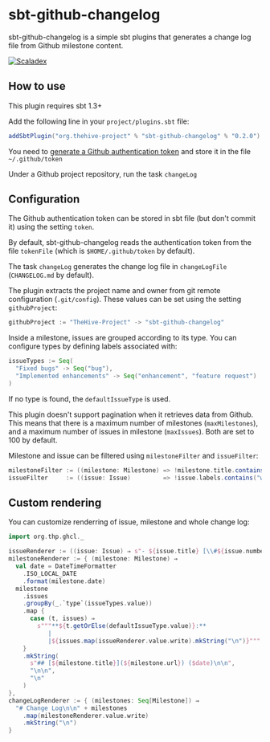 # sbt-github-changelog
sbt-github-changelog is a simple sbt plugins that generates a change log file from Github milestone content.

[![Scaladex](https://index.scala-lang.org/thehive-project/sbt-github-changelog/sbt-github-changelog/latest.svg)](https://index.scala-lang.org/thehive-project/sbt-github-changelog/sbt-github-changelog/)

## How to use
This plugin requires sbt 1.3+

Add the following line in your `project/plugins.sbt` file:
```sbt
addSbtPlugin("org.thehive-project" % "sbt-github-changelog" % "0.2.0")
```

You need to [generate a Github authentication token](https://github.com/settings/tokens/new?description=sbt-github-changelog) and store it in the file `~/.github/token`

Under a Github project repository, run the task `changeLog`

## Configuration
The Github authentication token can be stored in sbt file (but don't commit it) using the setting `token`.

By default, sbt-github-changelog reads the authentication token from the file `tokenFile` (which is `$HOME/.github/token` by default).

The task `changeLog` generates the change log file in `changeLogFile` (`CHANGELOG.md` by default).

The plugin extracts the project name and owner from git remote configuration (`.git/config`). These values can be set using the setting `githubProject`:
```sbt
githubProject := "TheHive-Project" -> "sbt-github-changelog"
```

Inside a milestone, issues are grouped according to its type. You can configure types by defining labels associated with:
```sbt
issueTypes := Seq(
  "Fixed bugs" -> Seq("bug"),
  "Implemented enhancements" -> Seq("enhancement", "feature request")
)
```

If no type is found, the `defaultIssueType` is used.

This plugin doesn't support pagination when it retrieves data from Github. This means that there is a maximum number of milestones (`maxMilestones`), and a maximum number of issues in milestone (`maxIssues`). Both are set to 100 by default.

Milestone and issue can be filtered using `milestoneFilter` and `issueFilter`:
```sbt
milestoneFilter := ((milestone: Milestone) => !milestone.title.contains("-RC"))
issueFilter     := ((issue: Issue)         => !issue.labels.contains("wontfix"))
``` 
## Custom rendering

You can customize renderring of issue, milestone and whole change log:
```scala
import org.thp.ghcl._

issueRenderer := ((issue: Issue) ⇒ s"- ${issue.title} [\\#${issue.number}](${issue.url})"),
milestoneRenderer := { (milestone: Milestone) ⇒
  val date = DateTimeFormatter
    .ISO_LOCAL_DATE
    .format(milestone.date)
  milestone
    .issues
    .groupBy(_.`type`(issueTypes.value))
    .map {
      case (t, issues) ⇒
        s"""**${t.getOrElse(defaultIssueType.value)}:**
           |
           |${issues.map(issueRenderer.value.write).mkString("\n")}""".stripMargin
    }
    .mkString(
      s"## [${milestone.title}](${milestone.url}) ($date)\n\n",
      "\n\n",
      "\n"
    )
},
changeLogRenderer := { (milestones: Seq[Milestone]) ⇒
  "# Change Log\n\n" + milestones
    .map(milestoneRenderer.value.write)
    .mkString("\n")
}
```